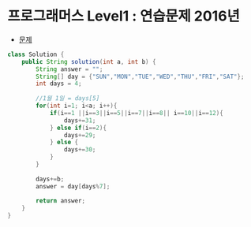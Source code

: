 # 프로그래머스 Level1 : 연습문제 2016년

- [문제](https://programmers.co.kr/learn/courses/30/lessons/12901)

```java
class Solution {
    public String solution(int a, int b) {
        String answer = "";
        String[] day = {"SUN","MON","TUE","WED","THU","FRI","SAT"};
        int days = 4;
        
        //1월 1일 = days[5]
        for(int i=1; i<a; i++){
            if(i==1 ||i==3||i==5||i==7||i==8|| i==10||i==12){
                days+=31;
            } else if(i==2){
                days+=29;
            } else {
                days+=30;
            }
        }
        
        days+=b;
        answer = day[days%7];
        
        return answer;
    }
}
```